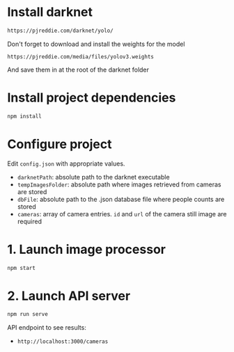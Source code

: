 # Install darknet

```bash
https://pjreddie.com/darknet/yolo/
```

Don't forget to download and install the weights for the model
```
https://pjreddie.com/media/files/yolov3.weights
```

And save them in at the root of the darknet folder

# Install project dependencies

```bash
npm install
```

# Configure project

Edit `config.json` with appropriate values.

- `darknetPath`: absolute path to the darknet executable
- `tempImagesFolder`: absolute path where images retrieved from cameras are stored
- `dbFile`: absolute path to the .json database file where people counts are stored
- `cameras`: array of camera entries. `id` and `url` of the camera still image are required

# 1. Launch image processor

```bash
npm start
```

# 2. Launch API server
```bash
npm run serve
```

API endpoint to see results:
- `http://localhost:3000/cameras`
